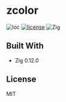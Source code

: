 # zcolor
![loc](https://sloc.xyz/github/FMMazur/zcolor)
[![license](https://img.shields.io/github/license/FMMazur/zcolor.svg)](https://github.com/FMMazur/zcolor/blob/master/LICENSE)
![Zig](https://img.shields.io/badge/Zig-red.svg?style=for-the-badge&logo=Zig&logoColor=yellow)

## Built With
- Zig 0.12.0

## License
MIT